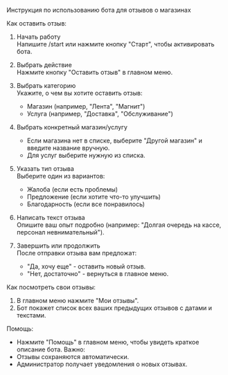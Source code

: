  Инструкция по использованию бота для отзывов о магазинах

 Как оставить отзыв:
1. Начать работу  
   Напишите /start или нажмите кнопку "Старт", чтобы активировать бота.

2. Выбрать действие  
   Нажмите кнопку "Оставить отзыв" в главном меню.

3. Выбрать категорию  
   Укажите, о чем вы хотите оставить отзыв:
   - Магазин (например, "Лента", "Магнит")
   - Услуга (например, "Доставка", "Обслуживание")

4. Выбрать конкретный магазин/услугу  
   - Если магазина нет в списке, выберите "Другой магазин" и введите название вручную.
   - Для услуг выберите нужную из списка.

5. Указать тип отзыва  
   Выберите один из вариантов:
   - Жалоба (если есть проблемы)
   - Предложение (если хотите что-то улучшить)
   - Благодарность (если все понравилось)

6. Написать текст отзыва  
   Опишите ваш опыт подробно (например: "Долгая очередь на кассе, персонал невнимательный").

7. Завершить или продолжить  
   После отправки отзыва вам предложат:
   - "Да, хочу еще" - оставить новый отзыв.
   - "Нет, достаточно" - вернуться в главное меню.

Как посмотреть свои отзывы:
1. В главном меню нажмите "Мои отзывы".
2. Бот покажет список всех ваших предыдущих отзывов с датами и текстами.

Помощь:
- Нажмите "Помощь" в главном меню, чтобы увидеть краткое описание бота.
 Важно:
- Отзывы сохраняются автоматически.
- Администратор получает уведомления о новых отзывах.
